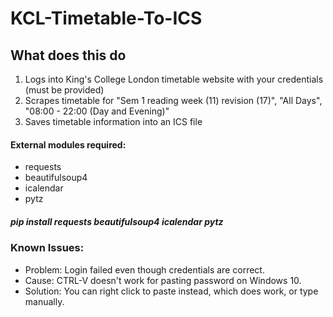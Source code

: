 # KCL-Timetable-To-ICS
 
## What does this do
1) Logs into King's College London timetable website with your credentials (must be provided)
2) Scrapes timetable for "Sem 1 reading week (11) revision (17)", "All Days", "08:00 - 22:00 (Day and Evening)"
3) Saves timetable information into an ICS file

#### External modules required:
* requests
* beautifulsoup4
* icalendar
* pytz

##### pip install requests beautifulsoup4 icalendar pytz

### Known Issues:
* Problem: Login failed even though credentials are correct.
* Cause: CTRL-V doesn't work for pasting password on Windows 10.
* Solution: You can right click to paste instead, which does work, or type manually.
